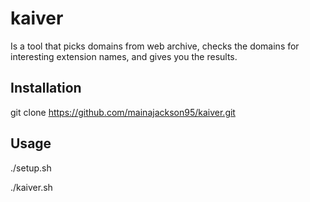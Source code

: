 # kaiver
Is a tool that picks domains from web archive, checks the domains for interesting extension names, and gives you the results.


## Installation

git clone https://github.com/mainajackson95/kaiver.git

## Usage

./setup.sh

./kaiver.sh
